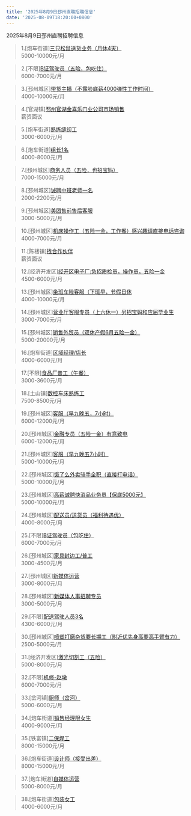 ```yaml
---
title: '2025年8月9日邳州直聘招聘信息'
date: '2025-08-09T18:20:00+0800'
---
```

2025年8月9日邳州直聘招聘信息
<!--more-->
>1.[炮车街道][三只松鼠送货业务（月休4天）](https://www.pizhouzhipin.com/job/40752)<br>
>5000-10000元/月

>2.[不限][B证驾驶员（五险，包吃住）](https://www.pizhouzhipin.com/job/40954)<br>
>6000-7000元/月

>3.[邳州城区][带货主播（不露脸底薪4000弹性工作时间）](https://www.pizhouzhipin.com/job/41950)<br>
>4000-10000元/月

>4.[官湖镇][邳州官湖金喜乐门业公司市场销售](https://www.pizhouzhipin.com/job/20187)<br>
>薪资面议

>5.[炮车街道][熟练缝纫工](https://www.pizhouzhipin.com/job/40872)<br>
>3000-6000元/月

>6.[炮车街道][组长1名](https://www.pizhouzhipin.com/job/42060)<br>
>4000-8000元/月

>7.[邳州城区][商务人员（五险，也招宝妈）](https://www.pizhouzhipin.com/job/40693)<br>
>7000-15000元/月

>8.[邳州城区][诚聘中班老师一名](https://www.pizhouzhipin.com/job/22061)<br>
>2000-2200元/月

>9.[邳州城区][美团售前售后客服](https://www.pizhouzhipin.com/job/41246)<br>
>3000-5000元/月

>10.[邳州城区][机床操作工（五险一金，工作餐）感兴趣请直接电话咨询](https://www.pizhouzhipin.com/job/27221)<br>
>4000-7000元/月

>11.[陈楼镇][找合作伙伴](https://www.pizhouzhipin.com/job/40200)<br>
>薪资面议

>12.[经济开发区][经开区电子厂:急招质检员，操作员，五险一金](https://www.pizhouzhipin.com/job/41909)<br>
>4500-6000元/月

>13.[邳州城区][坐班车险客服（下班早，节假日休](https://www.pizhouzhipin.com/job/30881)<br>
>4000-10000元/月

>14.[邳州城区][营业厅客服专员（上六休一）另招宝妈和应届毕业生](https://www.pizhouzhipin.com/job/40667)<br>
>3000-7000元/月

>15.[邳州城区][销售外贸员（双休产假6月五险一金）](https://www.pizhouzhipin.com/job/9737)<br>
>5000-20000元/月

>16.[炮车街道][区域经理/店长](https://www.pizhouzhipin.com/job/41602)<br>
>4000-6000元/月

>17.[不限][食品厂普工（午餐）](https://www.pizhouzhipin.com/job/41842)<br>
>3000-3600元/月

>18.[土山镇][数控车床熟练工](https://www.pizhouzhipin.com/job/41368)<br>
>7500-8500元/月

>19.[邳州城区][客服（早九晚五，7小时）](https://www.pizhouzhipin.com/job/39171)<br>
>6000-12000元/月

>20.[邳州城区][金融专员（五险一金）有意致电](https://www.pizhouzhipin.com/job/41969)<br>
>6000-12000元/月

>21.[邳州城区][客服（早九晚五7小时）](https://www.pizhouzhipin.com/job/39059)<br>
>5000-10000元/月

>22.[邳州城区][饿了么外卖骑手全职（直接打电话）](https://www.pizhouzhipin.com/job/25304)<br>
>5000-10000元/月

>23.[邳州城区][高薪诚聘快消品业务员【保底5000元】](https://www.pizhouzhipin.com/job/39022)<br>
>5000-10000元/月

>24.[邳州城区][配送员/送货员（福利待遇优）](https://www.pizhouzhipin.com/job/37554)<br>
>4000-8000元/月

>25.[不限][B证驾驶员（包吃住）](https://www.pizhouzhipin.com/job/37000)<br>
>6000-7000元/月

>26.[邳州城区][家具封边工/普工](https://www.pizhouzhipin.com/job/35238)<br>
>3000-4500元/月

>27.[邳州城区][新媒体运营](https://www.pizhouzhipin.com/job/41583)<br>
>3000-8000元/月

>28.[邳州城区][新媒体人事招聘专员](https://www.pizhouzhipin.com/job/41582)<br>
>3000-5000元/月

>29.[不限][配送驾驶人员3名](https://www.pizhouzhipin.com/job/41834)<br>
>4300-6000元/月

>30.[邳州城区][喷塑打磨杂货要长期工（附近优先身高要高手臂有力）](https://www.pizhouzhipin.com/job/41608)<br>
>2500-5000元/月

>31.[经济开发区][激光切割工（五险）](https://www.pizhouzhipin.com/job/41806)<br>
>5000-8000元/月

>32.[不限][机修-赵墩](https://www.pizhouzhipin.com/job/35400)<br>
>6000-7000元/月

>33.[岔河镇][厨师（岔河）](https://www.pizhouzhipin.com/job/28356)<br>
>5000-6000元/月

>34.[炮车街道][销售经理限女生](https://www.pizhouzhipin.com/job/42025)<br>
>4000-9000元/月

>35.[铁富镇][二保焊工](https://www.pizhouzhipin.com/job/15909)<br>
>8000-15000元/月

>36.[炮车街道][设计师（接受出差）](https://www.pizhouzhipin.com/job/42059)<br>
>8000-15000元/月

>37.[炮车街道][自媒体运营](https://www.pizhouzhipin.com/job/42041)<br>
>5000-8000元/月

>38.[炮车街道][包装女工](https://www.pizhouzhipin.com/job/41970)<br>
>4000-6000元/月

